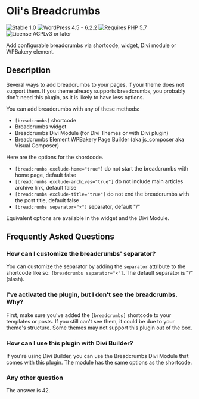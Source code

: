 # Oli's Breadcrumbs

![Stable 1.0](https://badgen.net/badge/Stable/1.0/00aa00)
![WordPress 4.5 - 6.2.2](https://badgen.net/badge/WordPress/4.5%20-%206.2.2/3858e9)
![Requires PHP 5.7](https://badgen.net/badge/PHP/5.7/7884bf)
![License AGPLv3 or later](https://badgen.net/badge/License/AGPLv3%20or%20later/552b55)

Add configurable breadcrumbs via shortcode, widget, Divi module or WPBakery element.

## Description

Several ways to add breadcrumbs to your pages, if your theme does not support them.
If you theme already supports breadcrumbs, you probably don't need this plugin, as it is likely to have less options.

You can add breadcrumbs with any of these methods:

- `[breadcrumbs]` shortcode
- Breadcrumbs widget
- Breadcrumbs Divi Module (for Divi Themes or with Divi plugin)
- Breadcrumbs Element WPBakery Page Builder (aka js_composer aka Visual Composer)

Here are the options for the shordcode.

- `[breadcrumbs exclude-home="true"]` do not start the breadcrumbs with home page, default false
- `[breadcrumbs exclude-archives="true"]` do not include main articles archive link, default false
- `[breadcrumbs exclude-title="true"]` do not end the breadcrumbs with the post title, default false
- `[breadcrumbs separator="×"]` separator, default "/"

Equivalent options are available in the widget and the Divi Module.

## Frequently Asked Questions

### How can I customize the breadcrumbs' separator?

You can customize the separator by adding the `separator` attribute to the shortcode like so: `[breadcrumbs separator="×"]`. The default separator is "/" (slash).

### I've activated the plugin, but I don't see the breadcrumbs. Why?

First, make sure you've added the `[breadcrumbs]` shortcode to your templates or posts. If you still can't see them, it could be due to your theme's structure. Some themes may not support this plugin out of the box.

### How can I use this plugin with Divi Builder?

If you're using Divi Builder, you can use the Breadcrumbs Divi Module that comes with this plugin. The module has the same options as the shortcode.

### Any other question

The answer is 42.

